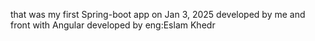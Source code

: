that was my first Spring-boot app on Jan 3, 2025 developed by me and front with Angular developed by eng:Eslam Khedr
